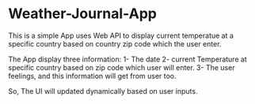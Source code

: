 # Weather-Journal-App

<p>
This is a simple App uses Web API to display current temperatue at a specific country based on country zip code which the user enter.
</p>

<p>
The App display three information:
1- The date
2- current Temperature at specific country based on zip code which user will enter.
3- The user feelings, and this information will get from user too. 
</p>

<p>
So, The UI will updated dynamically based on user inputs.
</p>
